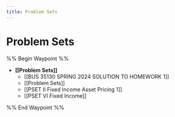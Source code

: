 ```yaml
---
title: Problem Sets
---
```


# Problem Sets

%% Begin Waypoint %%
- **[[Problem Sets]]**
	- [[BUS 35130 SPRING 2024 SOLUTION TO HOMEWORK 1]]
	- [[Problem Sets]]
	- [[PSET II Fixed Income Asset Pricing 1]]
	- [[PSET VI Fixed Income]]

%% End Waypoint %%

